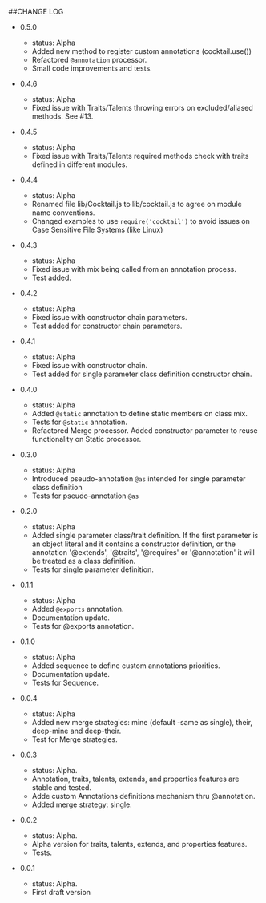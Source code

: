 ##CHANGE LOG

- 0.5.0
    - status: Alpha
    - Added new method to register custom annotations (cocktail.use())
    - Refactored `@annotation` processor.
    - Small code improvements and tests.

- 0.4.6
    - status: Alpha
    - Fixed issue with Traits/Talents throwing errors on excluded/aliased methods. See #13.

- 0.4.5
    - status: Alpha
    - Fixed issue with Traits/Talents required methods check with traits defined in different modules.

- 0.4.4
    - status: Alpha
    - Renamed file lib/Cocktail.js to lib/cocktail.js to agree on module name conventions.
    - Changed examples to use `require('cocktail')` to avoid issues on Case Sensitive File Systems (like Linux)

- 0.4.3
    - status: Alpha
    - Fixed issue with mix being called from an annotation process.
    - Test added.

- 0.4.2 
    - status: Alpha
    - Fixed issue with constructor chain parameters.
    - Test added for constructor chain parameters.

- 0.4.1
    - status: Alpha
    - Fixed issue with constructor chain.
    - Test added for single parameter class definition constructor chain.

- 0.4.0
    - status: Alpha
    - Added `@static` annotation to define static members on class mix.
    - Tests for `@static` annotation.
    - Refactored Merge processor. Added constructor parameter to reuse functionality on Static processor.

- 0.3.0
    - status: Alpha
    - Introduced pseudo-annotation `@as` intended for single parameter class definition
    - Tests for pseudo-annotation `@as`

- 0.2.0
    - status: Alpha
    - Added single parameter class/trait definition. If the first parameter is an object literal and it contains a 
    constructor definition, or the annotation '@extends', '@traits', '@requires' or '@annotation' it will be treated as
    a class definition.
    - Tests for single parameter definition.

- 0.1.1
    - status: Alpha
    - Added `@exports` annotation.
    - Documentation update.
    - Tests for @exports annotation.

- 0.1.0
    - status: Alpha
    - Added sequence to define custom annotations priorities.
    - Documentation update.
    - Tests for Sequence.

- 0.0.4
    - status: Alpha
    - Added new merge strategies: mine (default -same as single), their, deep-mine and deep-their.
    - Test for Merge strategies.

- 0.0.3 
    - status: Alpha.
    - Annotation, traits, talents, extends, and properties features are stable and tested.
    - Adde custom Annotations definitions mechanism thru @annotation.
    - Added merge strategy: single.

- 0.0.2
    - status: Alpha.
    - Alpha version for traits, talents, extends, and properties features.
    - Tests.

- 0.0.1
    - status: Alpha.
    - First draft version
